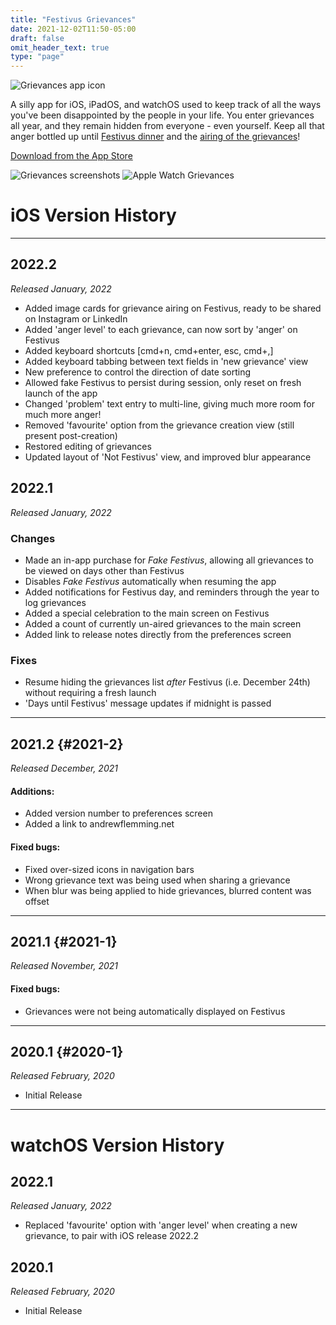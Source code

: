 ```yaml
---
title: "Festivus Grievances"
date: 2021-12-02T11:50-05:00
draft: false
omit_header_text: true
type: "page"
---
```

![Grievances app icon](/images/projects/grievances-icon.png)

A silly app for iOS, iPadOS, and watchOS used to keep track of all the ways you've been disappointed by the people in your life. You enter grievances all year, and they remain hidden from everyone - even yourself. Keep all that anger bottled up until [Festivus dinner](https://en.wikipedia.org/wiki/Festivus) and the [airing of the grievances](https://en.wikipedia.org/wiki/Festivus#Airing_of_grievances)!

[Download from the App Store](https://apps.apple.com/app/festivus-grievances/id1493124374)

![Grievances screenshots](/images/projects/grievances-screenshots.png)
![Apple Watch Grievances](/images/projects/watch-grievances.png)

# iOS Version History

---
## 2022.2

*Released January, 2022*

- Added image cards for grievance airing on Festivus, ready to be shared on Instagram or LinkedIn
- Added 'anger level' to each grievance, can now sort by 'anger' on Festivus
- Added keyboard shortcuts [cmd+n, cmd+enter, esc, cmd+,]
- Added keyboard tabbing between text fields in 'new grievance' view
- New preference to control the direction of date sorting
- Allowed fake Festivus to persist during session, only reset on fresh launch of the app
- Changed 'problem' text entry to multi-line, giving much more room for much more anger!
- Removed 'favourite' option from the grievance creation view (still present post-creation)
- Restored editing of grievances
- Updated layout of 'Not Festivus' view, and improved blur appearance

## 2022.1

*Released January, 2022*

### Changes

- Made an in-app purchase for *Fake Festivus*, allowing all grievances to be viewed on days other than Festivus
- Disables *Fake Festivus* automatically when resuming the app
- Added notifications for Festivus day, and reminders through the year to log grievances
- Added a special celebration to the main screen on Festivus
- Added a count of currently un-aired grievances to the main screen
- Added link to release notes directly from the preferences screen

### Fixes

- Resume hiding the grievances list *after* Festivus (i.e. December 24th) without requiring a fresh launch
- 'Days until Festivus' message updates if midnight is passed
---

## 2021.2 {#2021-2}

*Released December, 2021*

#### Additions:

- Added version number to preferences screen
- Added a link to andrewflemming.net

#### Fixed bugs:

- Fixed over-sized icons in navigation bars
- Wrong grievance text was being used when sharing a grievance
- When blur was being applied to hide grievances, blurred content was offset

---

## 2021.1 {#2021-1}

*Released November, 2021*

#### Fixed bugs:

- Grievances were not being automatically displayed on Festivus

---

## 2020.1 {#2020-1}

*Released February, 2020*

- Initial Release

---

# watchOS Version History

## 2022.1

*Released January, 2022*

- Replaced 'favourite' option with 'anger level' when creating a new grievance, to pair with iOS release 2022.2

## 2020.1

*Released February, 2020*

- Initial Release